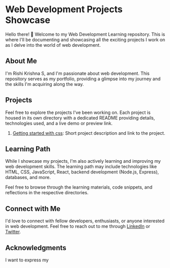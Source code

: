 # Web Development Projects Showcase

Hello there! 👋 Welcome to my Web Development Learning repository. This is where I'll be documenting and showcasing all the exciting projects I work on as I delve into the world of web development.

## About Me

I'm Rishi Krishna S, and I'm passionate about web development. This repository serves as my portfolio, providing a glimpse into my journey and the skills I'm acquiring along the way.

## Projects

Feel free to explore the projects I've been working on. Each project is housed in its own directory with a dedicated README providing details, technologies used, and a live demo or preview link.

1. [Getting started with css](./makingShapes): Short project description and link to the project.

## Learning Path

While I showcase my projects, I'm also actively learning and improving my web development skills. The learning path may include technologies like HTML, CSS, JavaScript, React, backend development (Node.js, Express), databases, and more.

Feel free to browse through the learning materials, code snippets, and reflections in the respective directories.

## Connect with Me

I'd love to connect with fellow developers, enthusiasts, or anyone interested in web development. Feel free to reach out to me through [LinkedIn](https://www.linkedin.com/in/yourusername) or [Twitter](https://twitter.com/yourusername).

## Acknowledgments

I want to express my
